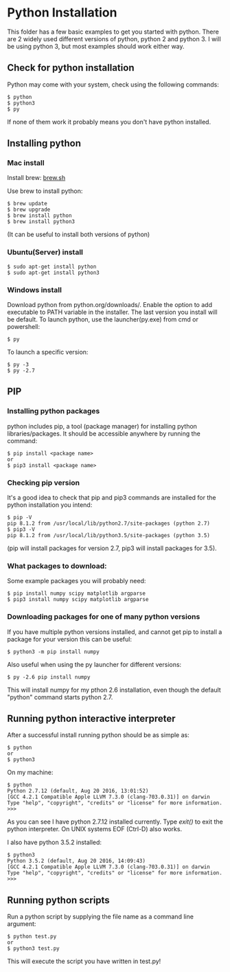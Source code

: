 # Python Installation
This folder has a few basic examples to get you started with python. There are
2 widely used different versions of python, python 2 and python 3. I will be
using python 3, but most examples should work either way.

## Check for python installation
Python may come with your system, check using the following
commands:
```
$ python
$ python3
$ py
```
If none of them work it probably means you don't have
python installed.

## Installing python
### Mac install
Install brew: [brew.sh](http://brew.sh)

Use brew to install python:
```
$ brew update
$ brew upgrade
$ brew install python
$ brew install python3
```
(It can be useful to install both versions of python)

### Ubuntu(Server) install
```
$ sudo apt-get install python
$ sudo apt-get install python3
```

### Windows install
Download python from python.org/downloads/. Enable the
option to add executable to PATH variable in the installer.
The last version you install will be default. To launch
python, use the launcher(py.exe) from cmd or powershell:
```
$ py
```
To launch a specific version:
```
$ py -3
$ py -2.7
```

## PIP
### Installing python packages
python includes pip, a tool (package manager) for installing python
libraries/packages. It should be accessible anywhere by running the command:
```
$ pip install <package name>
or
$ pip3 install <package name>
```
### Checking pip version
It's a good idea to check that pip and pip3 commands are installed for
the python installation you intend:
```
$ pip -V
pip 8.1.2 from /usr/local/lib/python2.7/site-packages (python 2.7)
$ pip3 -V
pip 8.1.2 from /usr/local/lib/python3.5/site-packages (python 3.5)
```
(pip will install packages for version 2.7, pip3 will install packages for 3.5).
### What packages to download:
Some example packages you will probably need:
```
$ pip install numpy scipy matplotlib argparse
$ pip3 install numpy scipy matplotlib argparse
```
### Downloading packages for one of many python versions
If you have multiple python versions installed, and cannot get pip to install
a package for your version this can be useful:
```
$ python3 -m pip install numpy
```
Also useful when using the py launcher for different versions:
```
$ py -2.6 pip install numpy
```
This will install numpy for my pthon 2.6 installation, even though the default
"python" command starts python 2.7.

## Running python interactive interpreter
After a successful install running python should be as simple as:
```
$ python
or
$ python3
```
On my machine:
```
$ python
Python 2.7.12 (default, Aug 20 2016, 13:01:52)
[GCC 4.2.1 Compatible Apple LLVM 7.3.0 (clang-703.0.31)] on darwin
Type "help", "copyright", "credits" or "license" for more information.
>>>
```
As you can see I have python 2.7.12 installed currently. Type *exit()* to exit
the python interpreter. On UNIX systems EOF (Ctrl-D) also works.

I also have python 3.5.2 installed:
```
$ python3
Python 3.5.2 (default, Aug 20 2016, 14:09:43)
[GCC 4.2.1 Compatible Apple LLVM 7.3.0 (clang-703.0.31)] on darwin
Type "help", "copyright", "credits" or "license" for more information.
>>>
```

## Running python scripts
Run a python script by supplying the file name as a command line argument:
```
$ python test.py
or
$ python3 test.py
```
This will execute the script you have written in test.py!
